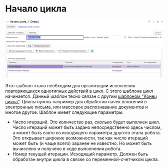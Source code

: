 # Начало цикла

![](<../../../../.gitbook/assets/Начало цикла.png>)

Этот шаблон этапа необходим для организации исполнения повторяющихся однотипных действий в цикл. С этого шаблона цикл начинается. Данный шаблон тесно связан с другим [шаблоном "Конец цикла"](konec-cikla.md). Циклы нужны например для обработки пачек вложений в электронные письма, или массовое распознавание документов и многое другое. Шаблон имеет следующие параметры:

* Число итераций. Это количество раз, сколько будет выполнен цикл. Число итераций может быть задано непосредственно здесь числом, а может быть взято из исходящего параметра другого этапа робота. Это открывает широкие возможности, так как число итераций может быть (и чаще всего) заранее не известно. Но может быть вычислено и получено в ходе выполнения робота.
* Номер текущей итерации. Исходящий параметр. Должен быть обработан внутри цикла в связке со переменной-счетчиком цикла.
